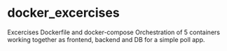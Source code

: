 # docker_excercises
Excercises Dockerfile and docker-compose
Orchestration of 5 containers working together as frontend, backend and DB for a simple poll app.
